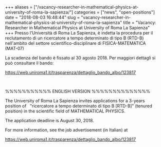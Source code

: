 +++
aliases = ["/vacancy-researcher-in-mathematical-physics-at-university-of-roma-la-sapienza/"]
categories = ["news", "open-positions"]
date = "2018-08-03 16:48:44"
slug = "vacancy-researcher-in-mathematical-physics-at-university-of-roma-la-sapienza"
title = "Vacancy: Researcher in Mathematical Physics at University of Roma La Sapienza"
+++
Presso l'Università di Roma La Sapienza, è indetta la procedura per il
reclutamento di un ricercatore a tempo determinato di tipo B (RTD-B)
nell'ambito del settore scientifico-disciplinare di FISICA-MATEMATICA
(MAT-07)

La scadenza del bando è fissato al 30 agosto 2018. Per maggiori dettagli
si può consultare il bando:

<https://web.uniroma1.it/trasparenza/dettaglio_bando_albo/123817>

 

%%%%%%%%%%% ENGLISH VERSION %%%%%%%%%%%%%%

The University of Roma La Sapienza invites applications for a 3-years
position of   "ricercatore a tempo determinato di tipo B \[RTD-B\]"
(tenured position) in the scientific field of MATHEMATICAL PHYSICS.

The application deadline is August 30, 2018.

For more information, see the job advertisement (in Italian) at

<https://web.uniroma1.it/trasparenza/dettaglio_bando_albo/123817>
